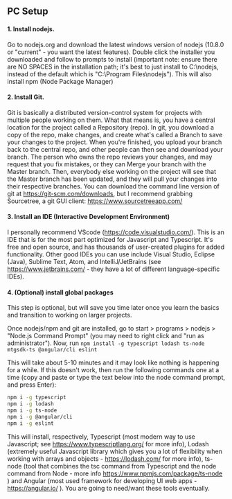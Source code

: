 ## PC Setup

#### 1. Install nodejs.
  
Go to nodejs.org and download the latest windows version of nodejs (10.8.0 or "current" - you want the latest features). Double click the installer you downloaded and follow to prompts to install (important note: ensure there are NO SPACES in the installation path; it's best to just install to C:\nodejs, instead of the default which is "C:\Program Files\nodejs"). This will also install npm (Node Package Manager)
  
#### 2. Install Git.
  
Git is basically a distributed version-control system for projects with multiple people working on them. What that means is, you have a central location for the project called a Repository (repo). In git, you download a copy of the repo, make changes, and create what's called a Branch to save your changes to the project. When you're finished, you upload your branch back to the central repo, and other people can then see and download your branch. The person who owns the repo reviews your changes, and may request that you fix mistakes, or they can Merge your branch with the Master branch. Then, everybody else working on the project will see that the Master branch has been updated, and they will pull your changes into their respective branches. You can download the command line version of git at https://git-scm.com/downloads, but I recommend grabbing Sourcetree, a git GUI client: https://www.sourcetreeapp.com/

#### 3. Install an IDE (Interactive Development Environment)

I personally recommend VScode (https://code.visualstudio.com/). This is an IDE that is for the most part optimized for Javascript and Typescript. It's free and open source, and has thousands of user-created plugins for added functionality. Other good IDEs you can use include Visual Studio, Eclipse (Java), Sublime Text, Atom, and IntelliJ/JetBrains (see https://www.jetbrains.com/ - they have a lot of different language-specific IDEs). 

#### 4. (Optional) install global packages

This step is optional, but will save you time later once you learn the basics and transition to working on larger projects.

Once nodejs/npm and git are installed, go to start > programs > nodejs > "Node.js Command Prompt" (you may need to right click and "run as administrator"). Now, run 
`npm install -g typescript lodash ts-node mtgsdk-ts @angular/cli eslint`

This will take about 5-10 minutes and it may look like nothing is happening for a while. If this doesn't work, then run the following commands one at a time (copy and paste or type the text below into the node command prompt, and press Enter):

```sh
npm i -g typescript
npm i -g lodash
npm i -g ts-node
npm i -g @angular/cli
npm i -g eslint
```

This will install, respectively, Typescript (most modern way to use Javascript; see https://www.typescriptlang.org/ for more info), Lodash (extremely useful Javascript library which gives you a lot of flexibility when working with arrays and objects - https://lodash.com/ for more info), ts-node (tool that combines the tsc command from Typescript and the node command from Node - more info https://www.npmjs.com/package/ts-node ) and Angular (most used framework for developing UI web apps - https://angular.io/ ). You are going to need/want these tools eventually.
  